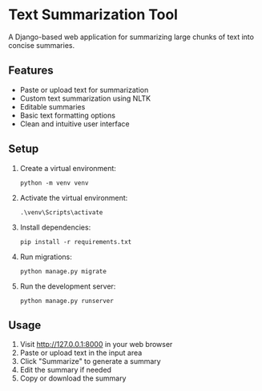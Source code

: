 # Text Summarization Tool

A Django-based web application for summarizing large chunks of text into concise summaries.

## Features
- Paste or upload text for summarization
- Custom text summarization using NLTK
- Editable summaries
- Basic text formatting options
- Clean and intuitive user interface

## Setup
1. Create a virtual environment:
   ```
   python -m venv venv
   ```
2. Activate the virtual environment:
   ```
   .\venv\Scripts\activate
   ```
3. Install dependencies:
   ```
   pip install -r requirements.txt
   ```
4. Run migrations:
   ```
   python manage.py migrate
   ```
5. Run the development server:
   ```
   python manage.py runserver
   ```

## Usage
1. Visit http://127.0.0.1:8000 in your web browser
2. Paste or upload text in the input area
3. Click "Summarize" to generate a summary
4. Edit the summary if needed
5. Copy or download the summary

